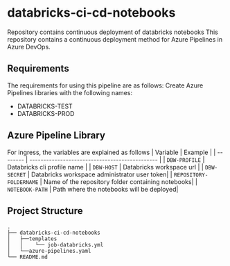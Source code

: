 # databricks-ci-cd-notebooks
Repository contains continuous deployment of databricks notebooks
This repository contains a continuous deployment method for Azure Pipelines in Azure DevOps.

## Requirements
The requirements for using this pipeline are as follows:
Create Azure Pipelines libraries with the following names:
* DATABRICKS-TEST
* DATABRICKS-PROD

## Azure Pipeline Library
For ingress, the variables are explained as follows
| Variable | Example                                        |
| -------- | ---------------------------------------------- |
| `DBW-PROFILE` | Databricks cli profile name               |
| `DBW-HOST` | Databricks workspace url |
| `DBW-SECRET` | Databricks workspace administrator user token|
| `REPOSITORY-FOLDERNAME` | Name of the repository folder containing notebooks|
| `NOTEBOOK-PATH` | Path where the notebooks will be deployed|

## Project Structure
```
.
├── databricks-ci-cd-notebooks
│   ├──templates
│   │    └── job-databricks.yml
│   └──azure-pipelines.yaml
└── README.md
```


